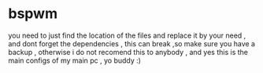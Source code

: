 # bspwm

you need to just find the location of the files and replace it by your need , and dont forget the dependencies , this can break ,so make sure you have a backup , otherwise i do not recomend this to anybody , and yes this is the main configs of my main pc , yo buddy :)
